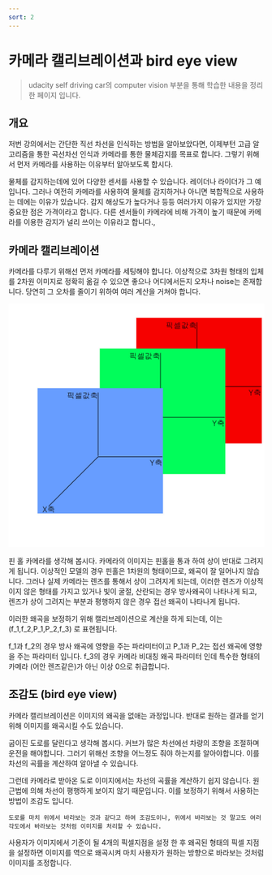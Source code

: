 ```yaml
---
sort: 2
---
```


# 카메라 캘리브레이션과 bird eye view

> udacity self driving car의 computer vision 부분을 통해 학습한 내용을 정리한 페이지 입니다.

## 개요
저번 강의에서는 간단한 직선 차선을 인식하는 방법을 알아보았다면, 이제부턴 고급 알고리즘을 통한 곡선차선 인식과 카메라를 통한 물체감지를 목표로 합니다. 그렇기 위해서 먼저 카메라를 사용하는 이유부터 알아보도록 합시다.

물체를 감지하는데에 있어 다양한 센서를 사용할 수 있습니다. 레이더나 라이더가 그 예입니다. 그러나 여전히 카메라를 사용하여 물체를 감지하거나 아니면 복합적으로 사용하는 데에는 이유가 있습니다. 감지 해상도가 높다거나 등등 여러가지 이유가 있지만 가장 중요한 점은 가격이라고 합니다. 다른 센서들이 카메라에 비해 가격이 높기 때문에 카메라를 이용한 감지가 널리 쓰이는 이유라고 합니다.,

## 카메라 캘리브레이션

카메라를 다루기 위해선 먼저 카메라를 세팅해야 합니다. 이상적으로 3차원 형태의 입체를 2차원 이미지로 정확히 옮길 수 있으면 좋으나 어디에서든지 오차나 noise는 존재합니다. 당연히 그 오차를 줄이기 위하여 여러 계산을 거쳐야 합니다.

<img src="/computervision/config/RGB.jpeg"  >

핀 홀 카메라를 생각해 봅시다. 카메라의 이미지는 핀홀을 통과 하여 상이 반대로 그려지게 됩니다. 이상적인 모델의 경우 핀홀은 1차원의 형태이므로, 왜곡이 잘 일어나지 않습니다. 그러나 실제 카메라는 렌즈를 통해서 상이 그려지게 되는데, 이러한 렌즈가 이상적이지 않은 형태를 가지고 있거나 빛이 굴절, 산란되는 경우 방사왜곡이 나타나게 되고, 렌즈가 상이 그려지는 부분과 평행하지 않은 경우 접선 왜곡이 나타나게 됩니다. 

이러한 왜곡을 보정하기 위해 캘리브레이션으로 계산을 하게 되는데, 이는 (f_1,f_2,P_1,P_2,f_3) 로 표현됩니다.

f_1과 f_2의 경우 방사 왜곡에 영향을 주는 파라미터이고 P_1과 P_2는 접선 왜곡에 영향을 주는 파라미터 입니다. f_3의 경우 카메라 비대칭 왜곡 파라미터 인데 특수한 형태의 카메라 (어안 렌즈같은)가 아닌 이상 0으로 취급합니다.

## 조감도 (bird eye view)

카메라 캘리브레이션은 이미지의 왜곡을 없애는 과정입니다. 반대로 원하는 결과를 얻기위해 이미지를 왜곡시킬 수도 있습니다.

굽이진 도로를 달린다고 생각해 봅시다. 커브가 많은 차선에선 차량의 조향을 조절하며 운전을 해야합니다. 그러기 위해선 조향을 어느정도 줘야 하는지를 알아야합니다. 이를 차선의 곡률을 계산하여 알아낼 수 있습니다.

그런데 카메라로 받아온 도로 이미지에서는 차선의 곡률을 계산하기 쉽지 않습니다. 원근법에 의해 차선이 평행하게 보이지 않기 때문입니다. 이를 보정하기 위해서 사용하는 방법이 조감도 입니다.
```note
도로를 마치 위에서 바라보는 것과 같다고 하여 조감도이나, 위에서 바라보는 것 말고도 여러 각도에서 바라보는 것처럼 이미지를 처리할 수 있습니다.
```

사용자가 이미지에서 기준이 될 4개의 픽셀지점을 설정 한 후 왜곡된 형태의 픽셀 지점을 설정하면 이미지를 역으로 왜곡시켜 마치 사용자가 원하는 방향으로 바라보는 것처럼 이미지를 조정합니다. 
